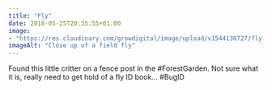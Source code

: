 ```yaml
---
title: "Fly"
date: 2018-05-25T20:35:55+01:00
image: 
- "https://res.cloudinary.com/growdigital/image/upload/v1544130727/fly-41424965145.jpg"
imageAlt: "Close up of a field fly"
---
```


Found this little critter on a fence post in the #ForestGarden. Not sure what it is, really need to get hold of a fly ID book… #BugID 
